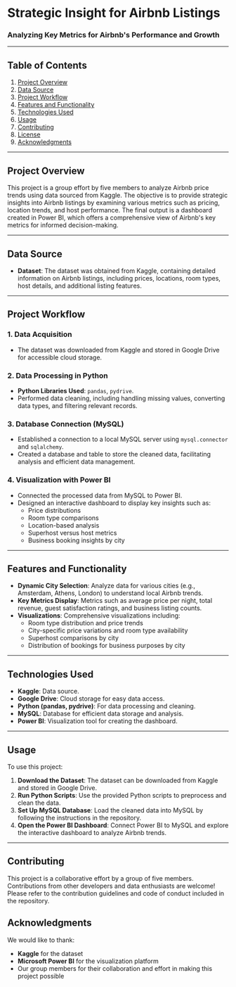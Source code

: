 
# Strategic Insight for Airbnb Listings

### Analyzing Key Metrics for Airbnb's Performance and Growth

---

## Table of Contents
1. [Project Overview](#project-overview)
2. [Data Source](#data-source)
3. [Project Workflow](#project-workflow)
4. [Features and Functionality](#features-and-functionality)
5. [Technologies Used](#technologies-used)
6. [Usage](#usage)
7. [Contributing](#contributing)
8. [License](#license)
9. [Acknowledgments](#acknowledgments)

---

## Project Overview
This project is a group effort by five members to analyze Airbnb price trends using data sourced from Kaggle. The objective is to provide strategic insights into Airbnb listings by examining various metrics such as pricing, location trends, and host performance. The final output is a dashboard created in Power BI, which offers a comprehensive view of Airbnb's key metrics for informed decision-making.

---

## Data Source
- **Dataset**: The dataset was obtained from Kaggle, containing detailed information on Airbnb listings, including prices, locations, room types, host details, and additional listing features.

---

## Project Workflow
### 1. Data Acquisition
- The dataset was downloaded from Kaggle and stored in Google Drive for accessible cloud storage.

### 2. Data Processing in Python
- **Python Libraries Used**: `pandas`, `pydrive`.
- Performed data cleaning, including handling missing values, converting data types, and filtering relevant records.

### 3. Database Connection (MySQL)
- Established a connection to a local MySQL server using `mysql.connector` and `sqlalchemy`.
- Created a database and table to store the cleaned data, facilitating analysis and efficient data management.

### 4. Visualization with Power BI
- Connected the processed data from MySQL to Power BI.
- Designed an interactive dashboard to display key insights such as:
  - Price distributions
  - Room type comparisons
  - Location-based analysis
  - Superhost versus host metrics
  - Business booking insights by city
---

## Features and Functionality
- **Dynamic City Selection**: Analyze data for various cities (e.g., Amsterdam, Athens, London) to understand local Airbnb trends.
- **Key Metrics Display**: Metrics such as average price per night, total revenue, guest satisfaction ratings, and business listing counts.
- **Visualizations**: Comprehensive visualizations including:
  - Room type distribution and price trends
  - City-specific price variations and room type availability
  - Superhost comparisons by city
  - Distribution of bookings for business purposes by city
---

## Technologies Used
- **Kaggle**: Data source.
- **Google Drive**: Cloud storage for easy data access.
- **Python (pandas, pydrive)**: For data processing and cleaning.
- **MySQL**: Database for efficient data storage and analysis.
- **Power BI**: Visualization tool for creating the dashboard.
---

## Usage
To use this project:
1. **Download the Dataset**: The dataset can be downloaded from Kaggle and stored in Google Drive.
2. **Run Python Scripts**: Use the provided Python scripts to preprocess and clean the data.
3. **Set Up MySQL Database**: Load the cleaned data into MySQL by following the instructions in the repository.
4. **Open the Power BI Dashboard**: Connect Power BI to MySQL and explore the interactive dashboard to analyze Airbnb trends.
---

## Contributing
This project is a collaborative effort by a group of five members. Contributions from other developers and data enthusiasts are welcome! Please refer to the contribution guidelines and code of conduct included in the repository.

## Acknowledgments
We would like to thank:
- **Kaggle** for the dataset
- **Microsoft Power BI** for the visualization platform
- Our group members for their collaboration and effort in making this project possible



















<!--
![Airbnb Dashboard](./images/Performane&Trends.png)

## Project Overview
This project focuses on analyzing Airbnb price trends using data sourced from Kaggle. The entire workflow includes data acquisition, processing, storing, and visualization using various tools such as Google Drive, Python, MySQL, and Power BI. The outcome is an insightful dashboard for visualizing Airbnb pricing trends.

## Data Source
The dataset was obtained from [Kaggle](https://www.kaggle.com/datasets/thedevastator/airbnb-prices-in-european-cities) and contains key information about Airbnb listings, including prices, locations, and additional features.

## Project Workflow
1. **Data Acquisition**: 
   - The dataset was downloaded from Kaggle and uploaded to Google Drive for easy access.
   
2. **Data Processing in Python**:
   - Python was used to read data from Google Drive using the `pydrive` and `pandas` libraries.
   - Data cleaning and preprocessing steps such as handling missing values, converting data types, and filtering relevant records were performed.

3. **Database Connection (MySQL)**:
   - A connection was established with a local MySQL server using `mysql.connector`. A database and a table was created from the python file using the same connection.
   - The cleaned data was then transferred to a MySQL server using `sqlalchemy` for further analysis and storage.

4. **Visualization with Power BI**:
   - The processed data from MySQL was connected to Power BI.
   - A dashboard was created to visualize various trends, including price distributions, location-based analysis, and seasonal pricing trends.

## Technologies Used
- **Kaggle**: Source of the dataset.
- **Google Drive**: Cloud storage for dataset.
- **Pandas**: Data processing and cleaning.
- **MySQL**: Database for storing and analyzing data.
- **Power BI**: Visualization tool for creating an interactive dashboard.
-->

